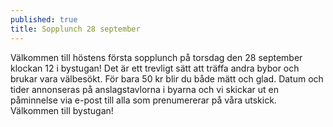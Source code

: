 ```yaml
---
published: true
title: Sopplunch 28 september
---
```

Välkommen till höstens första sopplunch på torsdag den 28 september klockan 12 i bystugan! Det är ett trevligt sätt att träffa andra bybor och brukar vara välbesökt. För bara 50 kr blir du både mätt och glad. Datum och tider annonseras på anslagstavlorna i byarna och vi skickar ut en påminnelse via e-post till alla som prenumererar på våra utskick. Välkommen till bystugan!
